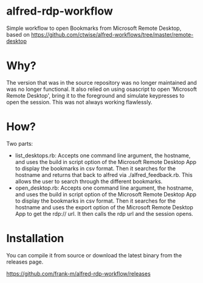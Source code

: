 # alfred-rdp-workflow
Simple workflow to open Bookmarks from Microsoft Remote Desktop, based on https://github.com/ctwise/alfred-workflows/tree/master/remote-desktop

# Why?
The version that was in the source repository was no longer maintained and was no longer functional. It also relied on using osascript to open 'Microsoft Remote Desktop', bring it to the foreground and simulate keypresses to open the session. This was not always working flawlessly.

# How?
Two parts:
- list_desktops.rb: Accepts one command line argument, the hostname, and uses the build in script option of the Microsoft Remote Desktop App to display the bookmarks in csv format. Then it searches for the hostname and returns that back to alfred via ./alfred_feedback.rb. This allows the user to search through the different bookmarks.
- open_desktop.rb: Accepts one command line argument, the hostname, and uses the build in script option of the Microsoft Remote Desktop App to display the bookmarks in csv format. Then it searches for the hostname and uses the export option of the Microsoft Remote Desktop App to get the rdp:// url. It then calls the rdp url and the session opens.

# Installation
You can compile it from source or download the latest binary from the releases page.

https://github.com/frank-m/alfred-rdp-workflow/releases
